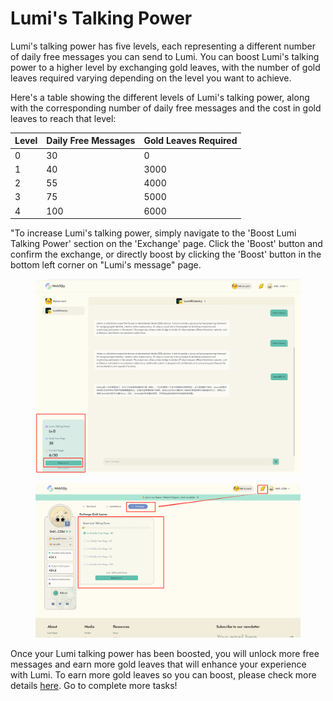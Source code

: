 # Lumi's Talking Power

Lumi's talking power has five levels, each representing a different number of daily free messages you can send to Lumi. You can boost Lumi's talking power to a higher level by exchanging gold leaves, with the number of gold leaves required varying depending on the level you want to achieve.

Here's a table showing the different levels of Lumi's talking power, along with the corresponding number of daily free messages and the cost in gold leaves to reach that level:

| Level | Daily Free Messages | Gold Leaves Required |
| ----- | ------------------- | -------------------- |
| 0     | 30                  | 0                    |
| 1     | 40                  | 3000                 |
| 2     | 55                  | 4000                 |
| 3     | 75                  | 5000                 |
| 4     | 100                 | 6000                 |

"To increase Lumi's talking power, simply navigate to the 'Boost Lumi Talking Power' section on the 'Exchange' page. Click the 'Boost' button and confirm the exchange, or directly boost by clicking the 'Boost' button in the bottom left corner on "Lumi's message" page.

<figure><img src="../../.gitbook/assets/1689595110632.png" alt=""><figcaption></figcaption></figure>

<figure><img src="../../.gitbook/assets/1689595206430.png" alt=""><figcaption></figcaption></figure>



Once your Lumi talking power has been boosted, you will unlock more free messages and earn more gold leaves that will enhance your experience with Lumi. To earn more gold leaves so you can boost, please check more details [here](../collect-gold-leaves/). Go to complete more tasks!





